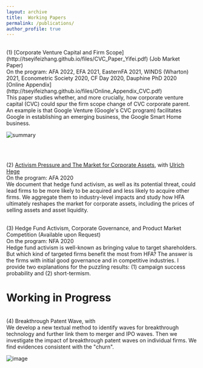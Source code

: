 ```yaml
---
layout: archive
title:  Working Papers
permalink: /publications/
author_profile: true
---
```


<br />
(1) [Corporate Venture Capital and Firm Scope](http://tseyifeizhang.github.io/files/CVC_Paper_Yifei.pdf) (Job Market Paper)
<br /> 
On the program: AFA 2022, EFA 2021, EasternFA 2021, WINDS (Wharton) 2021, Econometric Society 2020, CF Day 2020, Dauphine PhD 2020
<br />
[Online Appendix](http://tseyifeizhang.github.io/files/Online_Appendix_CVC.pdf)
<br />
This paper studies whether, and more crucially, how corporate venture capital (CVC) could spur the firm scope change of CVC corporate parent. An example is that Google Venture (Google's CVC program) facilitates Google in establishing an emerging business, the Google Smart Home business. 

![summary](https://user-images.githubusercontent.com/88915744/129469534-6e003490-763d-4174-b869-e8897aa52ef1.PNG)


<br />
<br />

(2) [Activism Pressure and The Market for Corporate Assets](https://papers.ssrn.com/sol3/papers.cfm?abstract_id=3305260), with [Ulrich Hege](https://www.tse-fr.eu/people/ulrich-hege)
<br />
On the program: AFA 2020
<br />
We document that hedge fund activism, as well as its potential threat, could lead firms to be more likely to be acquired and less likely to acquire other firms. We aggregate them to industry-level impacts and study how HFA ultimately reshapes the market for corporate assets, including the prices of selling assets and asset liquidity. 

<br />
(3) Hedge Fund Activism, Corporate Governance, and Product Market Competition (Available upon Request)
<br />
On the program: NFA 2020
<br />
Hedge fund activism is well-known as bringing value to target shareholders. But which kind of targeted firms benefit the most from HFA? The answer is the firms with initial good governance and in competitive industries. I provide two explanations for the puzzling results: (1) campaign success probability and (2) short-termism.  

Working in Progress
======
<br />
(4) Breakthrough Patent Wave, with
<br /> We develop a new textual method to identify waves for breakthrough technology and further link them to merger and IPO waves. Then we investigate the impact of breakthrough patent waves on individual firms. We find evidences consistent with the "churn".

![image](https://user-images.githubusercontent.com/88915744/129469544-c97ac564-ebf7-4dc1-9b2c-0530b2f175e6.png)
